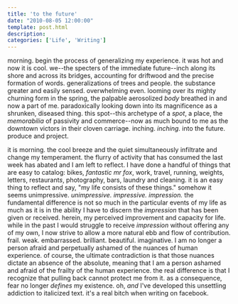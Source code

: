 ```yaml
---
title: 'to the future'
date: "2010-08-05 12:00:00"
template: post.html
description: 
categories: ['Life', 'Writing']
---
```


morning. begin the process of generalizing my experience. it was hot and now it is cool. we--the specters of the immediate future--inch along its shore and across its bridges, accounting for driftwood and the precise formation of words. generalizations of trees and people. the substance greater and easily sensed. overwhelming even. looming over its mighty churning form in the spring, the palpable aerosolized *body* breathed in and now a part of me. paradoxically looking down into its magnificence as a shrunken, diseased thing. this spot--this archetype of a *spot*, a place, the *memorabilia* of passivity and commerce--now as much bound to me as the downtown victors in their cloven carriage. inching. *inching*. into the future. produce and project.  
  
it is morning. the cool breeze and the quiet simultaneously infiltrate and change my temperament. the flurry of activity that has consumed the last week has abated and I am left to reflect. I have done a handful of things that are easy to catalog: bikes, *fantastic mr fox*, work, travel, running, weights, letters, restaurant*s*, photography, bars, laundry and cleaning. it is an easy thing to reflect and say, "my life consists of these things." somehow it seems unimpressive. *unimpressive. impressive. impression.* the fundamental difference is not so much in the particular events of my life as much as it is in the ability I have to discern the *impression* that has been given or received. herein, my perceived improvement and capacity for life. while in the past I would struggle to receive *impression* without offering any of my own, I now strive to allow a more natural ebb and flow of contribution. frail. weak. embarrassed. brilliant. beautiful. imaginative. I am no longer a person afraid and perpetually ashamed of the nuances of human experience. of course, the ultimate contradiction is that those nuances dictate an absence of the absolute, meaning that I am a person ashamed and afraid of the frailty of the human experience. the real difference is that I recognize that pulling back cannot protect me from it. as a consequence, fear no longer *defines* my existence. oh, *and* I've developed this unsettling addiction to italicized text. it's a real bitch when writing on facebook.